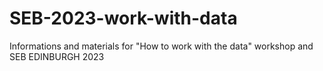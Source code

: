 # SEB-2023-work-with-data
Informations and materials for "How to work with the data" workshop and SEB EDINBURGH 2023
